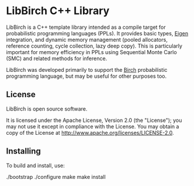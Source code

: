 # LibBirch C++ Library

LibBirch is a C++ template library intended as a compile target for probabilistic programming languages (PPLs). It provides basic types, [Eigen](https://eigen.tuxfamily.org/) integration, and dynamic memory management (pooled allocators, reference counting, cycle collection, lazy deep copy). This is particularly important
for memory efficiency in PPLs using Sequential Monte Carlo (SMC) and related methods for inference.

LibBirch was developed primarily to support the [Birch](https://birch.sh) probabilistic programming language, but may be useful for other purposes too.


## License

LibBirch is open source software.

It is licensed under the Apache License, Version 2.0 (the "License"); you may not use it except in compliance with the License. You may obtain a copy of the License at <http://www.apache.org/licenses/LICENSE-2.0>.


## Installing

To build and install, use:

./bootstrap
./configure
make
make install
